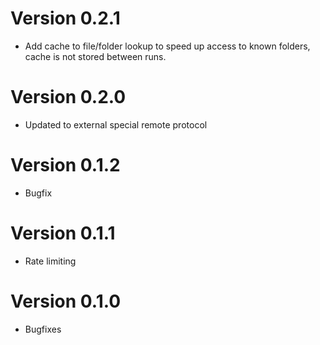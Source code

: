 # Version 0.2.1
  - Add cache to file/folder lookup to speed up access to known folders, cache is not stored between runs.

# Version 0.2.0
  - Updated to external special remote protocol

# Version 0.1.2
  - Bugfix

# Version 0.1.1
  - Rate limiting

# Version 0.1.0
  - Bugfixes
